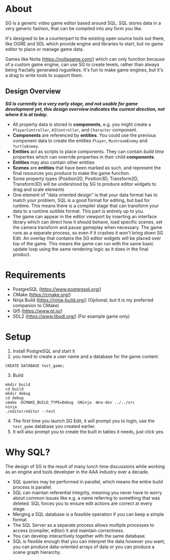 # About

SG is a generic video game editor based around SQL. SQL stores data in a very generic fashion, that can be compiled into any form you like.

It's designed to be a counterpart to the existing open source tools out there, like OGRE and SDL which provide engine and libraries to start, but no game editor to place or manage game data.

Games like Noita (https://noitagame.com/) which can only function because of a custom game engine, can use SG to create levels, rather than always being fractally generated roguelikes. It's fun to make game engines, but it's a drag to write tools to support them.

## Design Overview

**_SG is currently in a very early stage, and not usable for game development yet, this design overview indicates the current direction, not where it is at today._**

* All property data is stored in **components**, e.g. you might create a `PlayerController`, `AIController`, and `Character` component.
* **Components** are referenced by **entities**. You could use the previous component data to create the entities `Player`, `MushroomEnemy` and `TurtleEnemy`.
* **Entities** act as scripts to place components. They can contain _build time_ properties which can override properties in their child **components**.
* **Entities** may also contain other entities
* **Scenes** are **entities** that have been marked as such, and represent the final resources you produce to make the game function. 
* Some property types (Position2D, Position3D, Transform2D, Transform3D) will be understood by SG to produce editor widgets to drag and scale elements
* One element of "data oriented design" is that your data format has to match your problem, SQL is a good format for editing, but bad for runtime. This means there is a compiler stage that can transform your data to a runtime suitible format. This part is entirely up to you.
* The game can appear in the editor viewport by inserting an interface library which can direct how it should behave, load specific scenes, set the camera transform and pause gameplay when necessary. The game runs as a separate process, so even if it crashes it won't bring down SG Edit. An overlay that contains the SG editor widgets will be placed over top of the game. This means the game can run with the same basic update loop using the same rendering logic as it does in the final product.

# Requirements

* PostgreSQL (https://www.postgresql.org/)
* CMake (https://cmake.org/)
* Ninja Build (https://ninja-build.org/) (Optional, but it is my preferred companion to CMake)
* Qt5 (https://www.qt.io/)
* SDL2 (https://www.libsdl.org/) (For example game only)

# Setup

1. Install PostgreSQL and start it
2. you need to create a user name and a database for the game content.
```
CREATE DATABASE test_game;
```
3. Build
```
mkdir build
cd build
mkdir debug
cd debug
cmake -DCMAKE_BUILD_TYPE=Debug -GNinja -Wno-dev ../../src
ninja
./editor/editor --test
```
4. The first time you launch SG Edit, it will prompt you to login, use the `test_game` database you created earlier. 
5. It will also prompt you to create the built in tables it needs, just click yes.

# Why SQL?

The design of SG is the result of many lunch time discussions while working as an engine and tools developer in the AAA industry over a decade.

* SQL queries may be performed in parallel, which means the entire build process is parallel.
* SQL can maintan referential integrity, meaning you never have to worry about common issues like e.g. a name referring to something that was deleted. SQL forces you to ensure edit actions are correct at every stage.
* Merging a SQL database is a feasible operation if you can keep a simple format
* The SQL Server as a separate process allows multiple processes to access (compiler, editor) it and maintain correctness. 
* You can develop interactively together with the same database.
* SQL is flexible enough that you can interpret the data however you want, you can produce data-oriented arrays of data or you can produce a scene graph hierarchy.

